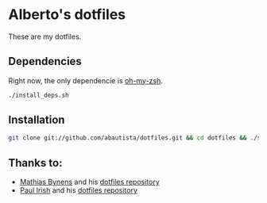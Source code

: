 # Alberto's dotfiles

These are my dotfiles.

## Dependencies

Right now, the only dependencie is [oh-my-zsh](https://github.com/robbyrussell/oh-my-zsh).

```bash
./install_deps.sh
```

## Installation

```bash
git clone git://github.com/abautista/dotfiles.git && cd dotfiles && ./sync.sh
```

## Thanks to:

* [Mathias Bynens](http://mathiasbynens.be/) and his [dotfiles repository](https://github.com/mathiasbynens/dotfiles)
* [Paul Irish](http://paulirish.com/) and his [dotfiles repository](https://github.com/paulirish/dotfiles)